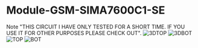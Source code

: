 # Module-GSM-SIMA7600C1-SE
Note "THIS CIRCUIT I HAVE ONLY TESTED FOR A SHORT TIME. IF YOU USE IT FOR OTHER PURPOSES PLEASE CHECK OUT".
![3DTOP](https://user-images.githubusercontent.com/34035083/184080941-76a8d55d-0e91-463e-8a9e-e1fc307f7cd9.jpg)
![3DBOT](https://user-images.githubusercontent.com/34035083/184080948-99ac752f-0779-410f-8755-3a289541fed0.jpg)
![TOP](https://user-images.githubusercontent.com/34035083/184080959-09132ffe-ba41-4c4d-8e80-b5778c728099.jpg)
![BOT](https://user-images.githubusercontent.com/34035083/184080972-4c8aafb0-8019-4261-8821-c2393d7b9009.jpg)
